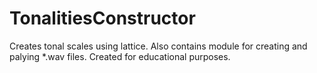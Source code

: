 # TonalitiesConstructor
Creates tonal scales using lattice.
Also contains module for creating and palying \*.wav files.
Created for educational purposes.
